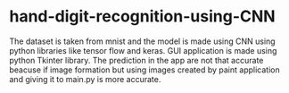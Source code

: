 # hand-digit-recognition-using-CNN
The dataset is taken from mnist and the model is made using CNN using python libraries like tensor flow and keras.
GUI application is made using python Tkinter library.
The prediction in the app are not that accurate beacuse if image formation but using images created by paint application and giving it to main.py is more accurate.
